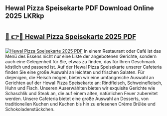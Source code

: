## Hewal Pizza Speisekarte PDF Download Online 2025 LKRkp

# <h2><a href="http://gc70ll.nevu.top/?p=Hewal+Pizza+Speisekarte">🔗 👉🔴 Hewal Pizza Speisekarte 2025 PDF</a></h2>

[![Hewal Pizza Speisekarte 2025 PDF](https://i.imgur.com/dBaPXMq.png)](http://gc70ll.nevu.top/?p=Hewal+Pizza+Speisekarte)
In einem Restaurant oder Café ist das Menü des Essens nicht nur eine Liste der angebotenen Gerichte, sondern auch eine Gelegenheit für Sie, etwas zu finden, das für Ihren Geschmack köstlich und passend ist. Auf der Hewal Pizza Speisekarte unserer Cafeteria finden Sie eine große Auswahl an leichten und frischen Salaten. Für diejenigen, die Fleisch mögen, bieten wir eine umfangreiche Auswahl an Gerichten auf der Hewal Pizza Speisekarte an: Rindfleisch, Schweinefleisch, Huhn und Fisch. Unseren Auserwählten bieten wir exquisite Gerichte wie Schaschlik und Steak an, die auf einem alten, natürlichen Feuer zubereitet werden. Unsere Cafeteria bietet eine große Auswahl an Desserts, von traditionellen Kuchen und Kuchen bis hin zu erlesenen Crème Brûlée und Schokoladenstückchen.

